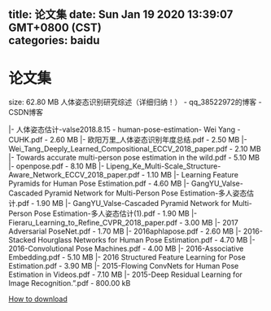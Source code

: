 
title: 论文集
date: Sun Jan 19 2020 13:39:07 GMT+0800 (CST)    
categories: baidu
---

# 论文集
size: 62.80 MB
 人体姿态识别研究综述（详细归纳！） - qq_38522972的博客 - CSDN博客
 
|- 人体姿态估计-valse2018.8.15 - human-pose-estimation- Wei Yang - CUHK.pdf - 2.60 MB
|- 欧阳万里_人体姿态识别年度总结.pdf - 2.50 MB
|- Wei_Tang_Deeply_Learned_Compositional_ECCV_2018_paper.pdf - 2.10 MB
|- Towards accurate multi-person pose estimation in the wild.pdf - 5.10 MB
|- openpose.pdf - 8.10 MB
|- Lipeng_Ke_Multi-Scale_Structure-Aware_Network_ECCV_2018_paper.pdf - 1.10 MB
|- Learning Feature Pyramids for Human Pose Estimation.pdf - 4.60 MB
|- GangYU_Valse-Cascaded Pyramid Network for Multi-Person Pose Estimation-多人姿态估计.pdf - 1.90 MB
|- GangYU_Valse-Cascaded Pyramid Network for Multi-Person Pose Estimation-多人姿态估计(1).pdf - 1.90 MB
|- Fieraru_Learning_to_Refine_CVPR_2018_paper.pdf - 3.00 MB
|- 2017 Adversarial PoseNet.pdf - 1.70 MB
|- 2016aphlapose.pdf - 2.60 MB
|- 2016-Stacked Hourglass Networks for Human Pose Estimation.pdf - 4.70 MB
|- 2016-Convolutional Pose Machines.pdf - 4.00 MB
|- 2016-Associative Embedding.pdf - 5.10 MB
|- 2016 Structured Feature Learning for Pose Estimation.pdf - 3.90 MB
|- 2015-Flowing ConvNets for Human Pose Estimation in Videos.pdf - 7.10 MB
|- 2015-Deep Residual Learning for Image Recognition.”.pdf - 800.00 kB

[How to download](https://bpcam.bemobtrk.com/go/2ceec3aa-1ca2-46d6-b9ff-aaa5c184517c?jno=1183)